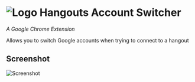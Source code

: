 ![Logo](http://proloser.github.io/Chrome-Hangouts-Account-Switcher/images/favicon-32.png) Hangouts Account Switcher
==============
_A Google Chrome Extension_

Allows you to switch Google accounts when trying to connect to a hangout

## Screenshot

![Screenshot](![Logo](http://proloser.github.io/Chrome-Hangouts-Account-Switcher/assets/Screenshot.png))
